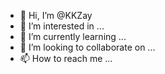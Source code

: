- 👋 Hi, I’m @KKZay
- 👀 I’m interested in ...
- 🌱 I’m currently learning ...
- 💞️ I’m looking to collaborate on ...
- 📫 How to reach me ...

<!---
KKZay/KKZay is a ✨ special ✨ repository because its `README.md` (this file) appears on your GitHub profile.
You can click the Preview link to take a look at your changes.
--->
